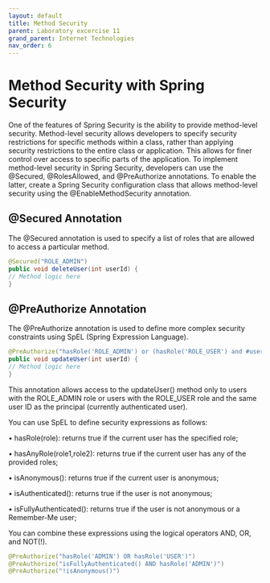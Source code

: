 ```yaml
---
layout: default
title: Method Security 
parent: Laboratory excercise 11
grand_parent: Internet Technologies
nav_order: 6
---
```


# Method Security with Spring Security

One of the features of Spring Security is the ability to provide method-level security. Method-level security allows developers to specify security restrictions for specific methods within a class, rather than applying security restrictions to the entire class or application. This allows for finer control over access to specific parts of the application. To implement method-level security in Spring Security, developers can use the @Secured, @RolesAllowed, and @PreAuthorize annotations. To enable the latter, create a Spring Security configuration class that allows method-level security using the @EnableMethodSecurity annotation.

## @Secured Annotation

The @Secured annotation is used to specify a list of roles that are allowed to access a particular method.

```java
@Secured("ROLE_ADMIN")
public void deleteUser(int userId) {
// Method logic here
}
```

## @PreAuthorize Annotation

The @PreAuthorize annotation is used to define more complex security constraints using SpEL (Spring Expression Language).

```java
@PreAuthorize("hasRole('ROLE_ADMIN') or (hasRole('ROLE_USER') and #userId == principal.userId)")
public void updateUser(int userId) {
// Method logic here
}
```

This annotation allows access to the updateUser() method only to users with the ROLE_ADMIN role or users with the ROLE_USER role and the same user ID as the principal (currently authenticated user).

You can use SpEL to define security expressions as follows:

• hasRole(role): returns true if the current user has the specified role;

• hasAnyRole(role1,role2): returns true if the current user has any of the provided roles;

• isAnonymous(): returns true if the current user is anonymous;

• isAuthenticated(): returns true if the user is not anonymous;

• isFullyAuthenticated(): returns true if the user is not anonymous or a Remember-Me user;

You can combine these expressions using the logical operators AND, OR, and NOT(!).

```java
@PreAuthorize("hasRole('ADMIN') OR hasRole('USER')")
@PreAuthorize("isFullyAuthenticated() AND hasRole('ADMIN')")
@PreAuthorize("!isAnonymous()")
